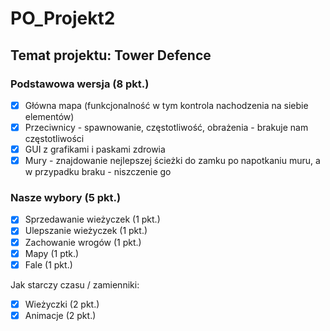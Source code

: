 # PO_Projekt2

## Temat projektu: Tower Defence


### Podstawowa wersja (8 pkt.)
- [x] Główna mapa (funkcjonalność w tym kontrola nachodzenia na siebie elementów)
- [x] Przeciwnicy - spawnowanie, częstotliwość, obrażenia - brakuje nam częstotliwości
- [x] GUI z grafikami i paskami zdrowia
- [x] Mury - znajdowanie nejlepszej ścieżki do zamku po napotkaniu muru, a w przypadku braku - niszczenie go
### Nasze wybory (5 pkt.)
- [x] Sprzedawanie wieżyczek (1 pkt.)
- [x] Ulepszanie wieżyczek (1 pkt.)
- [x] Zachowanie wrogów (1 pkt.)
- [x] Mapy (1 ptk.)
- [x] Fale (1 pkt.)

Jak starczy czasu / zamienniki: 
- [x] Wieżyczki (2 pkt.)
- [x] Animacje (2 pkt.)
